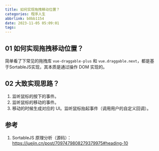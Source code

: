 ```yaml
---
title: 如何实现拖拽移动位置？
categories: 程序人生
abbrlink: b0bb1154
date: 2023-11-05 05:09:01
tags:
---
```


## 01 如何实现拖拽移动位置？

简单看了下常见的拖拽库 `vue-draggable-plus` 和 `vue.draggable.next`，都是基于SortableJS实现，其本质是通过操作 DOM 实现的。

## 02 大致实现思路？

1. 监听鼠标的按下的事件。
1. 监听鼠标的移动的事件。
1. 移动的时候生成对应的 UI。监听鼠标抬起事件（调用用户的自定义回调）。

## 参考

1. SortableJS 原理分析（源码）：https://juejin.cn/post/7097479808279379975#heading-10